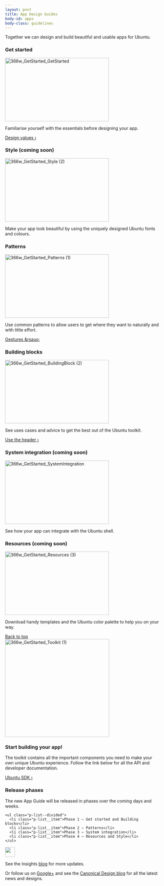 ```yaml
---
layout: post
title: App Design Guides
body-id: apps
body-class: guidelines
---
```


<div class="row">
  <div class="col-8">
    <p>Together we can design and build beautiful and usable apps for Ubuntu.</p>
  </div>
</div>

<div class="row">
  <div class="col-10">
    <div class="col-5">
      <h3>Get started</h3>
      <img src="{{ site.assets_path }}64e57393-366w_GetStarted_GetStarted.png" alt="366w_GetStarted_GetStarted" width="340" height="208">
      <p>Familiarise yourself with the essentials before designing your app.</p>
      <p><a title="Design vision" href="/apps/get-started/design-values">Design values&nbsp;&rsaquo;</a></p>
    </div>
    <div class="col-5">
      <h3>Style (coming soon)</h3>
      <img src="{{ site.assets_path }}6778c396-366w_GetStarted_Style-2.png" alt="366w_GetStarted_Style (2)" width="340" height="208">
      <p>Make your app look beautiful by using the uniquely designed Ubuntu fonts and colours.</p>
    </div>
  </div>
</div>

<div class="row">
  <div class="col-10">
    <div class="col-5">
      <h3>Patterns</h3>
      <img src="{{ site.assets_path }}5c84202e-366w_GetStarted_Patterns-1.png" alt="366w_GetStarted_Patterns (1)" width="340" height="208">
      <p>Use common patterns to allow users to get where they want to naturally and with little effort.</p>
      <p><a title="Design vision" href="http://design.ubuntu.com/apps/patterns/gestures">Gestures&nbsp;&rsauo;</a></p>
    </div>
    <div class="col-5">
      <h3>Building blocks</h3>
      <img src="{{ site.assets_path }}33684f26-366w_GetStarted_BuildingBlock-2.png" alt="366w_GetStarted_BuildingBlock (2)" width="340" height="208">
      <p>See uses cases and advice to get the best out of the Ubuntu toolkit.</p>
      <p><a href="/apps/building-blocks/header">Use the header&nbsp;&rsaquo;</a></p>
    </div>
  </div>
</div>

<div class="row">
  <div class="col-10">
    <div class="col-5">
      <h3>System integration (coming soon)</h3>
      <img src="{{ site.assets_path }}9ba06b63-366w_GetStarted_SystemIntegration.png" alt="366w_GetStarted_SystemIntegration" width="340" height="208">
      <p>See how your app can integrate with the Ubuntu shell.</p>
    </div>
    <div class="col-5">
      <h3>Resources (coming soon)</h3>
      <img src="{{ site.assets_path }}e957ad68-366w_GetStarted_Resources-3.png" alt="366w_GetStarted_Resources (3)" width="340" height="208">
      <p>Download handy templates and the Ubuntu color palette to help you on your way.</p>
    </div>
  </div>
</div>

<div class="row">
  <div class="col-12 link-top">
    <a href="#">Back to top</a>
  </div>
</div>

<div class="row">
  <div class="col-10">
    <div class="col-5">
      <img src="{{ site.assets_path }}2b587228-366w_GetStarted_Toolkit-1.png" alt="366w_GetStarted_Toolkit (1)" width="341" height="321">
    </div>
    <div class="col-5">
      <h3>Start building your app!</h3>
      <p>The toolkit contains all the important components you need to make your own unique Ubuntu experience. Follow the link below for all the API and developer documentation.</p>
      <p><a href="http://developer.ubuntu.com/apps/sdk/"> Ubuntu SDK&nbsp;&rsaquo;</a></p>
    </div>
  </div>
</div>

<div class="row">
  <div class="col-10">
    <h3>Release phases</h3>
    <p>The new App Guide will be released in phases over the coming days and weeks.</p>

    <ul class="p-list--divided">
      <li class="p-list__item">Phase 1 – Get started and Building blocks</li>
      <li class="p-list__item">Phase 2 – Patterns</li>
      <li class="p-list__item">Phase 3 – System integration</li>
      <li class="p-list__item">Phase 4 – Resources and Style</li>
    </ul>
  </div>
</div>

<div class="row">
  <div class="col-6 p-card u-vertically-center">
    <div class="col-1">
        <img class="vertical-align__image" src="{{ site.assets_path }}e9f11635-information-link.png" alt="" width="32" height="32">
      </div>
      <div class="col-5">
        <p class="p-card__content">See the Insights <a href="https://insights.ubuntu.com/">blog</a> for more updates.</p>
        <p class="p-card__content">Or follow us on <a class="external" title="Ubuntu Developers Google Plus" href="https://plus.google.com/communities/111350780270925540549">Google+</a> and see the <a href="https://design.canonical.com/">Canonical Design blog</a> for all the latest news and designs.</p>
      </div>
    </div>
  </div>
